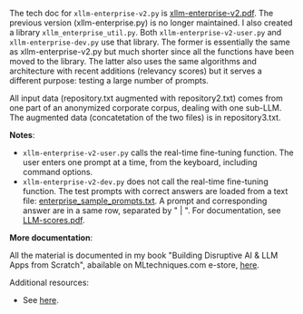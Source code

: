 The tech doc for <code>xllm-enterprise-v2.py</code> is <a href="https://github.com/VincentGranville/Large-Language-Models/blob/main/xllm6/enterprise/xllm-enterprise-v2.pdf">xllm-enterprise-v2.pdf</a>. The previous version (xllm-enterprise.py) is no longer maintained. I also created a library <code>xllm_enterprise_util.py</code>. Both <code>xllm-enterprise-v2-user.py</code> and <code>xllm-enterprise-dev.py</code> use that library. The former is essentially the same as xllm-enterprise-v2.py but much shorter since all the functions have been moved to the library. The latter also uses the same algorithms and architecture with recent additions (relevancy scores) but it serves a different purpose: testing a large number of prompts.

All input data (repository.txt augmented with repository2.txt) comes from one part of an anonymized corporate corpus, dealing with one sub-LLM. The augmented data (concatetation of the two files) is in repository3.txt.

<b>Notes</b>:

<ul>
<li>
  <code>xllm-enterprise-v2-user.py</code> calls the real-time fine-tuning function. The user enters one prompt at a time, from the keyboard, including command options.
</li>
  <li>
    <code>xllm-enterprise-v2-dev.py</code> does not call the real-time fine-tuning function. The test prompts with correct answers are loaded from a text file: <a href="https://github.com/VincentGranville/Large-Language-Models/blob/main/xllm6/enterprise/enterprise_sample_prompts.txt">enterprise_sample_prompts.txt</a>. A prompt and corresponding answer are in a same row, separated by " | ". For documentation, see <a href="https://github.com/VincentGranville/Large-Language-Models/blob/main/xllm6/enterprise/LLM-scores.pdf">LLM-scores.pdf</a>.
  </li>
</ul>

<b>More documentation</b>: 

All the material is documented in my book "Building Disruptive AI & LLM Apps from Scratch", abailable on MLtechniques.com e-store, <a href="https://mltechniques.com/shop/">here</a>. 

Additional resources:

<ul>
  <li>
See <a href="https://mltblog.com/47DisG5">here</a>.
  </li>
  <ul>
